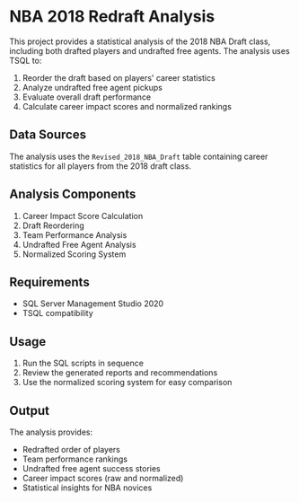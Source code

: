 # NBA 2018 Redraft Analysis

This project provides a statistical analysis of the 2018 NBA Draft class, including both drafted players and undrafted free agents. The analysis uses TSQL to:

1. Reorder the draft based on players' career statistics
2. Analyze undrafted free agent pickups
3. Evaluate overall draft performance
4. Calculate career impact scores and normalized rankings

## Data Sources

The analysis uses the `Revised_2018_NBA_Draft` table containing career statistics for all players from the 2018 draft class.

## Analysis Components

1. Career Impact Score Calculation
2. Draft Reordering
3. Team Performance Analysis
4. Undrafted Free Agent Analysis
5. Normalized Scoring System

## Requirements

- SQL Server Management Studio 2020
- TSQL compatibility

## Usage

1. Run the SQL scripts in sequence
2. Review the generated reports and recommendations
3. Use the normalized scoring system for easy comparison

## Output

The analysis provides:
- Redrafted order of players
- Team performance rankings
- Undrafted free agent success stories
- Career impact scores (raw and normalized)
- Statistical insights for NBA novices
